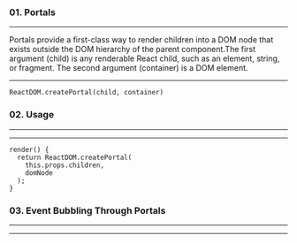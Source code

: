 ### 01. Portals

---

Portals provide a first-class way to render children into a DOM node that exists outside the DOM hierarchy of the parent component.The first argument (child) is any renderable React child, such as an element, string, or fragment. The second argument (container) is a DOM element.

---

```
ReactDOM.createPortal(child, container)

```

### 02. Usage

---

---

```
render() {
  return ReactDOM.createPortal(
    this.props.children,
    domNode
  );
}
```

### 03. Event Bubbling Through Portals
---
---